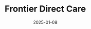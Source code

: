 ---  
layout: startup_page  
title: "Frontier Direct Care"  
id: "frontierdirectcare.com"  
permalink: "/frontierdirectcarefrontierdirectcare.com01082025/"  
website: "https://www.frontierdirectcare.com/"  
funding_round: "Series B"  
funding_amount: "$20M"  
investors: "Mehshah Capital"  
about: "Frontier Direct Care offers an integrated, technology-enabled platform combining direct primary care, virtual care, referral navigation/direct contracting, and a prescription plan. This model aims to improve healthcare quality and reduce costs for employers by removing traditional barriers and enhancing access to care. The company serves over 100 employer customers, including municipalities and school districts."  
markets: "Healthcare, Medical, Primary and Urgent Care, Subscription Service"  
hq: "Harlingen, Texas, United States"  
founded_year: "2018"  
linkedin: "https://www.linkedin.com/company/frontier-direct-primary-care-pllc"  
twitter: "https://twitter.com/frontierdirect"  
instagram: ""  
facebook: "https://www.facebook.com/watch/frontierdirectcare"  
crunchbase: "https://www.crunchbase.com/organization/frontier-direct-care"  
pitchbook: "https://pitchbook.com/profiles/company/453366-01"  

date_display: "08-Jan-2025"  
date: "2025-01-08"

# SEO Optimization  
meta_title: "Frontier Direct Care - Series B Funding ($20M)"  
meta_description: "Frontier Direct Care, Frontier Direct Care offers an integrated, technology-enabled platform combining direct primary care, virtual care, referral navigation/direct contrac..."  
meta_keywords: "Frontier Direct Care, Healthcare, Medical, Primary and Urgent Care, Subscription Service, Series B funding"  
canonical_url: "https://startup.projectstartups.com/frontierdirectcarefrontierdirectcare.com01082025/"  
---
